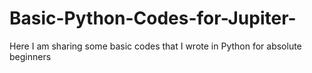# Basic-Python-Codes-for-Jupiter-
Here I am sharing some basic codes that I wrote in Python for absolute beginners 

